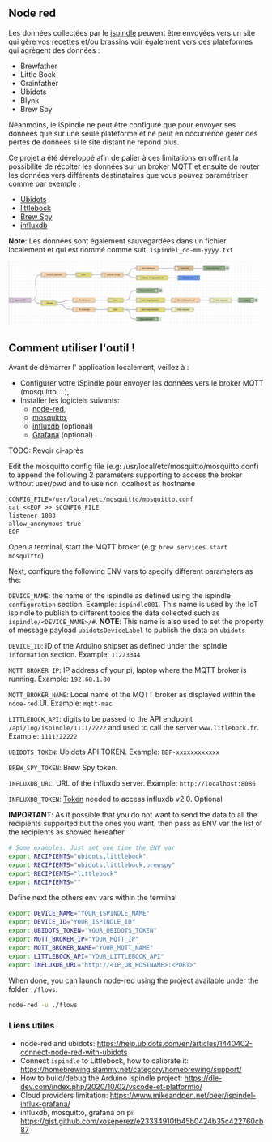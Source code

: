 ## Node red

Les données collectées par le [ispindle](https://www.ispindel.de/docs/README_en.html) peuvent être envoyées vers un site qui gère vos recettes et/ou brassins 
voir également vers des plateformes qui agrègent des données :

- Brewfather
- Little Bock
- Grainfather
- Ubidots
- Blynk
- Brew Spy

Néanmoins, le iSpindle ne peut être configuré que pour envoyer ses données que sur une seule plateforme et ne peut en occurrence gérer des pertes de données si le site distant ne répond plus.

Ce projet a été développé afin de palier à ces limitations en offrant la possibilité de récolter les données sur un broker MQTT et ensuite de router les données vers différents
destinataires que vous pouvez paramétriser comme par exemple :

 - [Ubidots](https://ubidots.com/)
 - [littlebock](https:www.littlebock.fr)
 - [Brew Spy](https://brew-spy.com/how-to-ispindel.html)
 - [influxdb](https://www.influxdata.com/)
 
**Note**: Les données sont également sauvegardées dans un fichier localement et qui est nommé comme suit: `ispindel_dd-mm-yyyy.txt`

![image](flow.png)

## Comment utiliser l'outil !

Avant de démarrer l' application localement, veillez à :

- Configurer votre iSpindle pour envoyer les données vers le broker MQTT (mosquitto,...),
- Installer les logiciels suivants:
  - [node-red](https://nodered.org/),
  - [mosquitto](http://mosquitto.org/),
  - [influxdb](https://www.influxdata.com/) (optional)
  - [Grafana](https://grafana.com/) (optional)

TODO: Revoir ci-après 

Edit the mosquitto config file (e.g: /usr/local/etc/mosquitto/mosquitto.conf) to append the following 2 parameters
supporting to access the broker without user/pwd and to use non localhost as hostname
```
CONFIG_FILE=/usr/local/etc/mosquitto/mosquitto.conf
cat <<EOF >> $CONFIG_FILE
listener 1883
allow_anonymous true
EOF
```
Open a terminal, start the MQTT broker (e.g: `brew services start mosquitto`)

Next, configure the following ENV vars to specify different parameters as the:

`DEVICE_NAME`: the name of the ispindle as defined using the ispindle `configuration` section. Example: `ispindle001`. This name is used by the IoT ispindle
to publish to different topics the data collected such as `ispindle/<DEVICE_NAME>/#`. 
**NOTE**: This name is also used to set the property of message payload `ubidotsDeviceLabel` to publish the data on `ubidots`

`DEVICE_ID`: ID of the Arduino shipset as defined under the ispindle `information` section. Example: `11223344`

`MQTT_BROKER_IP`: IP address of your pi, laptop where the MQTT broker is running. Example: `192.68.1.80`

`MQTT_BROKER_NAME`: Local name of the MQTT broker as displayed within the `ndoe-red` UI. Example: `mqtt-mac`

`LITTLEBOCK_API`: digits to be passed to the API endpoint `/api/log/ispindle/1111/2222` and used to call the server `www.litlebock.fr`. Example: `1111/22222`

`UBIDOTS_TOKEN`: Ubidots API TOKEN. Example: `BBF-xxxxxxxxxxxx`

`BREW_SPY_TOKEN`: Brew Spy token.

`INFLUXDB_URL`: URL of the influxdb server. Example: `http://localhost:8086`

`INFLUXDB_TOKEN`: [Token](https://docs.influxdata.com/influxdb/cloud/security/tokens/) needed to access influxdb v2.0. Optional

**IMPORTANT**: As it possible that you do not want to send the data to all the recipients supported but the ones you want,
then pass as ENV var the list of the recipients as showed hereafter

```bash
# Some examples. Just set one time the ENV var
export RECIPIENTS="ubidots,littlebock"
export RECIPIENTS="ubidots,littlebock,brewspy"
export RECIPIENTS="littlebock"
export RECIPIENTS=""
```

Define next the others env vars within the terminal
```bash
export DEVICE_NAME="YOUR_ISPINDLE_NAME"
export DEVICE_ID="YOUR_ISPINDLE_ID"
export UBIDOTS_TOKEN="YOUR_UBIDOTS_TOKEN"
export MQTT_BROKER_IP="YOUR_MQTT_IP"
export MQTT_BROKER_NAME="YOUR_MQTT_NAME"
export LITTLEBOCK_API="YOUR_LITTLEBOCK_API"
export INFLUXDB_URL="http://<IP_OR_HOSTNAME>:<PORT>"
```
When done, you can launch node-red using the project available under the folder `./flows`.
```bash
node-red -u ./flows

```

### Liens utiles

- node-red and ubidots: https://help.ubidots.com/en/articles/1440402-connect-node-red-with-ubidots
- Connect `ispindle` to Littlebock, how to calibrate it: https://homebrewing.slammy.net/category/homebrewing/support/
- How to build/debug the Arduino ispindle project: https://dle-dev.com/index.php/2020/10/02/vscode-et-platformio/
- Cloud providers limitation: https://www.mikeandpen.net/beer/ispindel-influx-grafana/
- influxdb, mosquitto, grafana on pi: https://gist.github.com/xoseperez/e23334910fb45b0424b35c422760cb87